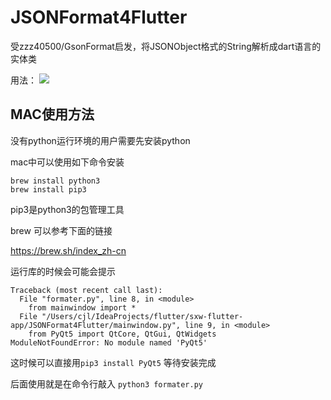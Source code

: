 # JSONFormat4Flutter
受zzz40500/GsonFormat启发，将JSONObject格式的String解析成dart语言的实体类

用法：
![](https://github.com/debuggerx01/JSONFormat4Flutter/blob/master/Example/json.gif?raw=true)

## MAC使用方法
没有python运行环境的用户需要先安装python

mac中可以使用如下命令安装
```
brew install python3
brew install pip3
```
pip3是python3的包管理工具

brew 可以参考下面的链接

https://brew.sh/index_zh-cn

运行库的时候会可能会提示
```
Traceback (most recent call last):
  File "formater.py", line 8, in <module>
    from mainwindow import *
  File "/Users/cjl/IdeaProjects/flutter/sxw-flutter-app/JSONFormat4Flutter/mainwindow.py", line 9, in <module>
    from PyQt5 import QtCore, QtGui, QtWidgets
ModuleNotFoundError: No module named 'PyQt5'

```

这时候可以直接用`pip3 install PyQt5`
等待安装完成

后面使用就是在命令行敲入
`python3 formater.py`
